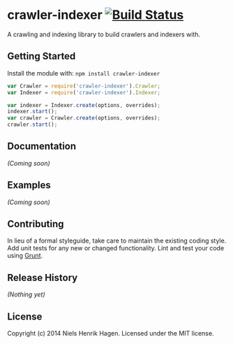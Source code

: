 # crawler-indexer [![Build Status](https://secure.travis-ci.org/nhhagen/crawler-indexer.png?branch=master)](http://travis-ci.org/nhhagen/crawler-indexer)

A crawling and indexing library to build crawlers and indexers with.

## Getting Started
Install the module with: `npm install crawler-indexer`

```javascript
var Crawler = require('crawler-indexer').Crawler;
var Indexer = require('crawler-indexer').Indexer;

var indexer = Indexer.create(options, overrides);
indexer.start();
var crawler = Crawler.create(options, overrides);
crawler.start();
```

## Documentation
_(Coming soon)_

## Examples
_(Coming soon)_

## Contributing
In lieu of a formal styleguide, take care to maintain the existing coding style. Add unit tests for any new or changed functionality. Lint and test your code using [Grunt](http://gruntjs.com/).

## Release History
_(Nothing yet)_

## License
Copyright (c) 2014 Niels Henrik Hagen. Licensed under the MIT license.
